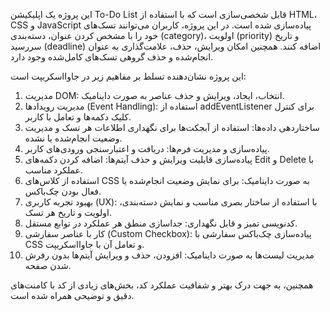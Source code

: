 این پروژه یک اپلیکیشن To-Do List قابل شخصی‌سازی است که با استفاده از HTML، CSS و JavaScript پیاده‌سازی شده است. در این پروژه، کاربران می‌توانند تسک‌های خود را با مشخص کردن عنوان، دسته‌بندی (category)، اولویت (priority) و تاریخ سررسید (deadline) اضافه کنند. همچنین امکان ویرایش، حذف، علامت‌گذاری به عنوان انجام‌شده و حذف گروهی تسک‌های کامل‌شده وجود دارد.

این پروژه نشان‌دهنده تسلط بر مفاهیم زیر در جاوااسکریپت است:
1. مدیریت DOM: انتخاب، ایجاد، ویرایش و حذف عناصر به صورت داینامیک.
2. مدیریت رویدادها (Event Handling): استفاده از addEventListener برای کنترل کلیک دکمه‌ها و تعامل با کاربر.
3. ساختاردهی داده‌ها: استفاده از آبجکت‌ها برای نگهداری اطلاعات هر تسک و مدیریت وضعیت انجام‌شده یا نشده.
4. پیاده‌سازی و مدیریت فرم‌ها: دریافت و اعتبارسنجی ورودی‌های کاربر.
5. پیاده‌سازی قابلیت ویرایش و حذف آیتم‌ها: اضافه کردن دکمه‌های Edit و Delete با عملکرد مناسب.
6. استفاده از کلاس‌های CSS به صورت داینامیک: برای نمایش وضعیت انجام‌شده یا فعال بودن چک‌باکس.
7. بهبود تجربه کاربری (UX): با استفاده از ساختار بصری مناسب و نمایش دسته‌بندی، اولویت و تاریخ هر تسک.
8. کدنویسی تمیز و قابل نگهداری: جداسازی منطق هر عملکرد در توابع مستقل.
9. کار با عناصر سفارشی (Custom Checkbox): پیاده‌سازی چک‌باکس سفارشی با CSS و تعامل آن با جاوااسکریپت.
10. مدیریت لیست‌ها به صورت داینامیک: افزودن، حذف و ویرایش آیتم‌ها بدون رفرش شدن صفحه.


همچنین، به جهت درک بهتر و شفافیت عملکرد کد، بخش‌های زیادی از کد با کامنت‌های دقیق و توضیحی همراه شده است.